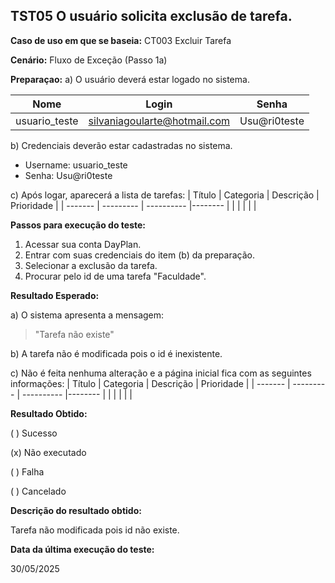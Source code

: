 ## TST05 O usuário solicita exclusão de tarefa.

**Caso de uso em que se baseia:** CT003 Excluir Tarefa

**Cenário:** Fluxo de Exceção (Passo 1a)

**Preparaçao:** 
a) O usuário deverá estar logado no sistema.

| Nome          | Login    | Senha  |
|----------     | ------   |------  |
| usuario_teste | silvaniagoularte@hotmail.com | Usu@ri0teste |

b) Credenciais deverão estar cadastradas no sistema.
* Username: usuario_teste
* Senha: Usu@ri0teste

c) Após logar, aparecerá a lista de tarefas:
| Título    | Categoria | Descrição           | Prioridade |
| -------   | --------- | ----------          |--------    |
|           |           |                     |            |

**Passos para execução do teste:**
1. Acessar sua conta DayPlan.
2. Entrar com suas credenciais do item (b) da preparação.
3. Selecionar a exclusão da tarefa.
4. Procurar pelo id de uma tarefa "Faculdade".

**Resultado Esperado:** 

a) O sistema apresenta a mensagem: 
> "Tarefa não existe"

b) A tarefa não é modificada pois o id é inexistente.

c) Não é feita nenhuma alteração e a página inicial fica com as seguintes informações: 
| Título    | Categoria | Descrição           | Prioridade |
| -------   | --------- | ----------          |--------    |
|           |           |                     |            |

**Resultado Obtido:**

( ) Sucesso

(x) Não executado

( ) Falha

( ) Cancelado

**Descrição do resultado obtido:**

Tarefa não modificada pois id não existe.

**Data da última execução do teste:**

30/05/2025